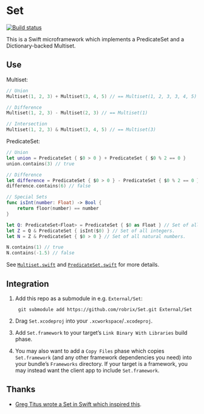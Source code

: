 # Set

[![Build status](https://api.travis-ci.org/robrix/Set.svg)](https://travis-ci.org/robrix/Set)

This is a Swift microframework which implements a PredicateSet and a Dictionary-backed Multiset.

## Use
Multiset:
```swift
// Union
Multiset(1, 2, 3) + Multiset(3, 4, 5) // == Multiset(1, 2, 3, 3, 4, 5)

// Difference
Multiset(1, 2, 3) - Multiset(2, 3) // == Multiset(1)

// Intersection
Multiset(1, 2, 3) & Multiset(3, 4, 5) // == Multiset(3)
```
PredicateSet:
```swift
// Union
let union = PredicateSet { $0 > 0 } + PredicateSet { $0 % 2 == 0 }
union.contains(3) // true

// Difference
let difference = PredicateSet { $0 > 0 } - PredicateSet { $0 % 2 == 0 }
difference.contains(6) // false

// Special Sets
func isInt(number: Float) -> Bool {
	return floor(number) == number
}

let Q: PredicateSet<Float> = PredicateSet { $0 as Float } // Set of all real numbers.
let Z = Q & PredicateSet { isInt($0) } // Set of all integers.
let N = Z & PredicateSet { $0 > 0 } // Set of all natural numbers.

N.contains(1) // true
N.contains(-1.5) // false
```
See [`Multiset.swift`][Multiset.swift] and [`PredicateSet.swift`][PredicateSet.swift] for more details.

## Integration

1. Add this repo as a submodule in e.g. `External/Set`:
  
        git submodule add https://github.com/robrix/Set.git External/Set
2. Drag `Set.xcodeproj` into your `.xcworkspace`/`.xcodeproj`.
3. Add `Set.framework` to your target’s `Link Binary With Libraries` build phase.
4. You may also want to add a `Copy Files` phase which copies `Set.framework` (and any other framework dependencies you need) into your bundle’s `Frameworks` directory. If your target is a framework, you may instead want the client app to include `Set.framework`.

## Thanks

- [Greg Titus wrote a Set in Swift which inspired this](https://twitter.com/gregtitus/status/476420154230726656).

[Multiset.swift]: https://github.com/robrix/Set/blob/master/Set/Multiset.swift
[PredicateSet.swift]: https://github.com/robrix/Set/blob/master/Set/PredicateSet.swift
